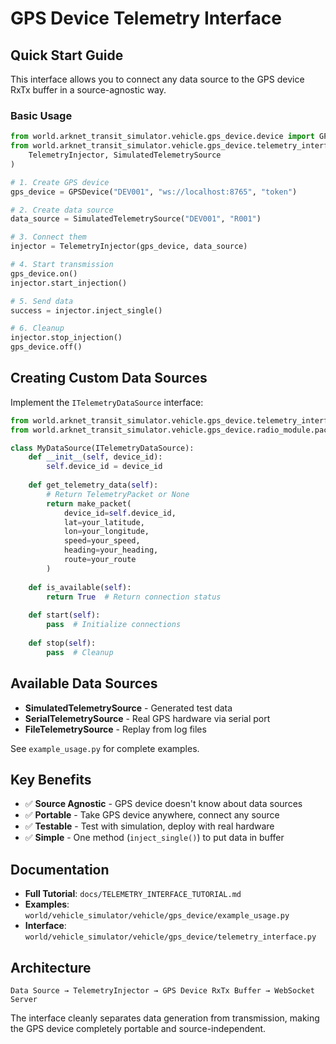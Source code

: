 # GPS Device Telemetry Interface

## Quick Start Guide

This interface allows you to connect any data source to the GPS device RxTx buffer in a source-agnostic way.

### Basic Usage

```python
from world.arknet_transit_simulator.vehicle.gps_device.device import GPSDevice
from world.arknet_transit_simulator.vehicle.gps_device.telemetry_interface import (
    TelemetryInjector, SimulatedTelemetrySource
)

# 1. Create GPS device
gps_device = GPSDevice("DEV001", "ws://localhost:8765", "token")

# 2. Create data source
data_source = SimulatedTelemetrySource("DEV001", "R001") 

# 3. Connect them
injector = TelemetryInjector(gps_device, data_source)

# 4. Start transmission
gps_device.on()
injector.start_injection()

# 5. Send data
success = injector.inject_single()

# 6. Cleanup
injector.stop_injection()
gps_device.off()
```

## Creating Custom Data Sources

Implement the `ITelemetryDataSource` interface:

```python
from world.arknet_transit_simulator.vehicle.gps_device.telemetry_interface import ITelemetryDataSource
from world.arknet_transit_simulator.vehicle.gps_device.radio_module.packet import make_packet

class MyDataSource(ITelemetryDataSource):
    def __init__(self, device_id):
        self.device_id = device_id
    
    def get_telemetry_data(self):
        # Return TelemetryPacket or None
        return make_packet(
            device_id=self.device_id,
            lat=your_latitude,
            lon=your_longitude,
            speed=your_speed,
            heading=your_heading,
            route=your_route
        )
    
    def is_available(self):
        return True  # Return connection status
    
    def start(self):
        pass  # Initialize connections
    
    def stop(self):
        pass  # Cleanup
```

## Available Data Sources

- **SimulatedTelemetrySource** - Generated test data
- **SerialTelemetrySource** - Real GPS hardware via serial port  
- **FileTelemetrySource** - Replay from log files

See `example_usage.py` for complete examples.

## Key Benefits

- ✅ **Source Agnostic** - GPS device doesn't know about data sources
- ✅ **Portable** - Take GPS device anywhere, connect any source
- ✅ **Testable** - Test with simulation, deploy with real hardware
- ✅ **Simple** - One method (`inject_single()`) to put data in buffer

## Documentation

- **Full Tutorial**: `docs/TELEMETRY_INTERFACE_TUTORIAL.md`
- **Examples**: `world/vehicle_simulator/vehicle/gps_device/example_usage.py`
- **Interface**: `world/vehicle_simulator/vehicle/gps_device/telemetry_interface.py`

## Architecture

```text
Data Source → TelemetryInjector → GPS Device RxTx Buffer → WebSocket Server
```

The interface cleanly separates data generation from transmission, making the GPS device completely portable and source-independent.
